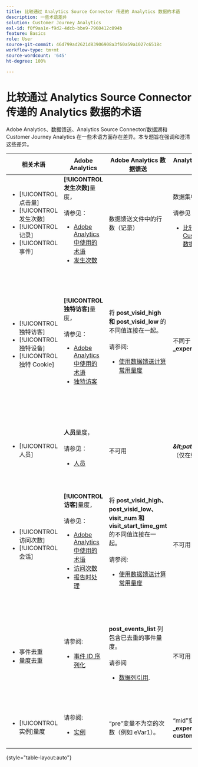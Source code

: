```yaml
---
title: 比较通过 Analytics Source Connector 传递的 Analytics 数据的术语
description: 一些术语差异
solution: Customer Journey Analytics
exl-id: f0f9aa1e-f9d2-4dcb-bbe9-7960412c094b
feature: Basics
role: User
source-git-commit: 46d799ad2621d83906908a3f60a59a1027c6518c
workflow-type: tm+mt
source-wordcount: '645'
ht-degree: 100%

---
```


# 比较通过 Analytics Source Connector 传递的 Analytics 数据的术语

Adobe Analytics、数据馈送、Analytics Source Connector/数据湖和 Customer Journey Analytics 在一些术语方面存在差异。本专题旨在强调和澄清这些差异。

| 相关术语 | Adobe Analytics | Adobe Analytics 数据馈送 | Analytics Source Connector/数据湖 | Customer Journey Analytics | 注释 |
|---|---|---|---|---|---|
| <ul><li>[!UICONTROL 点击量]</li><li>[!UICONTROL 发生次数]</li><li>[!UICONTROL 记录]</li><li>[!UICONTROL 事件]</li></ul> | **[!UICONTROL 发生次数]**&#x200B;量度，<br><br>请参见：<ul><li>[Adobe Analytics 中使用的术语](https://experienceleague.adobe.com/docs/analytics/technotes/terms.html?lang=zh-Hans)</li><li>[发生次数](https://experienceleague.adobe.com/docs/analytics/components/metrics/occurrences.html?lang=zh-Hans)</li></ul> | 数据馈送文件中的行数（记录） | 数据集中的行数（记录），<br><br>请参见：<ul><li>[比较 Adobe Analytics 数据和 Customer Journey Analytics 数据](https://experienceleague.adobe.com/docs/analytics-platform/using/troubleshooting/compare.html?lang=zh-Hans)</li></ul> | **[!UICONTROL 事件]**&#x200B;量度 | <ul><li>在 Adobe Analytics 中，“点击次数”和“发生次数”是同义词。</li><li>请参见下面的&#x200B;_自定义事件_。</li><li>某些数据在通过 Analytics Source Connector 传输到 Adobe Experience Platform 时会经过筛选。请参阅[比较 Adobe Analytics 数据和 Customer Journey Analytics 数据](https://experienceleague.adobe.com/docs/analytics-platform/using/troubleshooting/compare.html?lang=zh-Hans) |
| <ul><li>[!UICONTROL 独特访客]</li><li>[!UICONTROL 独特设备]</li><li>[!UICONTROL 独特 Cookie]</li></ul> | **[!UICONTROL 独特访客]**&#x200B;量度，<br><br>请参见：<ul><li>[Adobe Analytics 中使用的术语](https://experienceleague.adobe.com/docs/analytics/technotes/terms.html?lang=zh-Hans)</li><li>[独特访客](https://experienceleague.adobe.com/docs/analytics/components/metrics/unique-visitors.html?lang=zh-Hans)</li></ul> | 将 **post\_visid\_high 和 post\_visid\_low** 的不同值连接在一起。<br><br>请参阅:<ul><li>[使用数据馈送计算常用量度](https://experienceleague.adobe.com/docs/analytics/export/analytics-data-feed/data-feed-contents/datafeeds-calculate.html?lang=zh-Hans)</li></ul> | 不同于 **endUserIDs 的计数\_experience.aaid.id** | **人员**&#x200B;量度，如果&#x200B;**endUserIDs.\_experience.aaid.id** 被选作个人 ID。 | <ul><li>Adobe Analytics 中的“人员”通常与“设备标识符”相关联，例如 Cookie。AAID 是 Adobe Analytics 中的主要设备标识符，而不是 ECID。另请参见 [AAID、ECID、AACUSTOMID 和 Analytics Source Connector](https://experienceleague.adobe.com/docs/analytics-platform/using/compare-aa-cja/cja-aa-comparison/aaid-ecid-adc.html?lang=zh-Hans)。</li><li>“访客”并不是 Customer Journey Analytics 中现成的量度。但如果您选择 **endUserIDs.\_experience.aaid.id** 作为“个人 ID”，Customer Journey Analytics 中的“人员”量度大致相当于 Adobe Analytics 中的“独特访客”。</li></ul> |
| <ul><li>[!UICONTROL 人员]</li></ul> | **人员**&#x200B;量度，<br><br>请参见：<ul><li>[人员](https://experienceleague.adobe.com/docs/analytics/components/metrics/people.html?lang=zh-Hans)</li></ul> | 不可用 | **_\&lt;path\>_.stitchedId**的不同计数（仅在缝合数据集中可用） | **人员量度** | <ul><li>Customer Journey Analytics 中的“人员”量度是与“个人 ID”的不同计数。根据您在 Customer Journey Analytics 连接中选择的“个人 ID”，“人员”量度可能会表示不同的含义。</ul></li> |
| <ul><li>[!UICONTROL 访问次数]</li><li>[!UICONTROL 会话]</li></ul> | **[!UICONTROL 访客]**&#x200B;量度，<br><br>请参见：<ul><li>[Adobe Analytics 中使用的术语](https://experienceleague.adobe.com/docs/analytics/technotes/terms.html?lang=zh-Hans)</li><li>[访问次数](https://experienceleague.adobe.com/docs/analytics/components/metrics/visits.html?lang=zh-Hans)</li><li>[报告时处理](https://experienceleague.adobe.com/docs/analytics/components/virtual-report-suites/vrs-report-time-processing.html?lang=zh-Hans)</ul></li> | 将 **post\_visid\_high、post\_visid\_low、visit\_num 和 visit\_start\_time\_gmt** 的不同值连接在一起。<br><br>请参阅:<ul><li>[使用数据馈送计算常用量度](https://experienceleague.adobe.com/docs/analytics/export/analytics-data-feed/data-feed-contents/datafeeds-calculate.html?lang=zh-Hans)</li></ul> | 不可用 | **会话**&#x200B;量度 | <ul><li>通过 Adobe Analytics 虚拟报告包和 Customer Journey Analytics 数据视图中的报告时处理功能，可以配置访问（会话）的概念。因此，根据应用的定义，不同环境之间的访问（会话）计数可能不同。另请参阅[比较 Adobe Analytics 和 Customer Journey Analytics 报告功能之间的数据处理](https://experienceleague.adobe.com/docs/analytics-platform/using/compare-aa-cja/cja-aa-comparison/data-processing-comparisons.html?lang=zh-Hans)和[虚拟报告包、数据视图、Adobe Experience Platform 沙盒和 Analytics Source Connector](https://experienceleague.adobe.com/docs/analytics-platform/using/compare-aa-cja/cja-aa-comparison/vrs-dataview-sandbox-adc.html?lang=zh-Hans)。 | <ul><li>自定义事件</li><li>成功事件</li></ul> | 自定义事件 1-1000 | **post\_events\_list**<br><br>，请参见：<ul><li>[使用数据馈送计算常用量度](https://experienceleague.adobe.com/docs/analytics/export/analytics-data-feed/data-feed-contents/datafeeds-calculate.html?lang=zh-Hans) | **\_experience.analytics.<ul>event1to100.event1 **到<br>** event901to1000.event1000 **</ul> | **\_experience.analytics.<ul>event1to100.event1 **到<br>** event901to1000.event1000 **</ul> | <ul><li>Adobe Analytics 中的“事件”是一个[成功事件](https://experienceleague.adobe.com/docs/analytics/components/metrics/custom-events.html?lang=zh-Hans)（自定义事件），已在 Adobe Analytics 图像请求（数据收集服务器调用）中设置。</ul> |
| <ul><li>事件去重</li><li>量度去重</ul></li> | 请参阅:<ul><li>[事件 ID 序列化](https://experienceleague.adobe.com/docs/analytics/implementation/vars/page-vars/events/event-serialization.html?lang=zh-Hans)</li></ul> |  **post_events_list** 列包含已去重的事件量度。<br><br>请参阅 <ul><li>[数据列引用](https://experienceleague.adobe.com/docs/analytics/export/analytics-data-feed/data-feed-contents/datafeeds-reference.html?lang=zh-Hans). </ul></li> | 不可用 | 请参阅:<ul><li>[量度去重组件设置](https://experienceleague.adobe.com/docs/analytics-platform/using/cja-dataviews/component-settings/metric-deduplication.html?lang=zh-Hans) | <ul><li>Adobe Analytics 中的重复事件/量度删除功能与 Customer Journey Analytics 略有不同。在 Adobe Analytics 中，删除重复项生在数据处理时。 在 Customer Journey Analytics 中，删除重复项发生在报告运行时，以提供更大的灵活性。Adobe Analytics 与 Customer Journey Analytics 中删除的重复量度可能略有不同。</li></ul> |
| <ul><li>[!UICONTROL 实例]量度</li></ul> | 请参阅:<ul><li>[实例](https://experienceleague.adobe.com/docs/analytics/components/metrics/instances.html?lang=zh-Hans) | “pre”变量不为空的次数（例如 eVar1）。 | “mid”变量不为空的次数（例如 **\_experience.analytics.<br>customDimensions.eVars.eVar1**). | 可通过[从 eVar 字段创建量度](https://experienceleague.adobe.com/docs/analytics-platform/using/cja-dataviews/data-views-usecases.html?lang=zh-Hans)而创建&#x200B;**实例数**&#x200B;量度。 | <ul><li>[!UICONTROL 实例数一般与 prop 和 eVar 列关联，作为一种确定已设置变量多少次的方法。] |

{style="table-layout:auto"}
